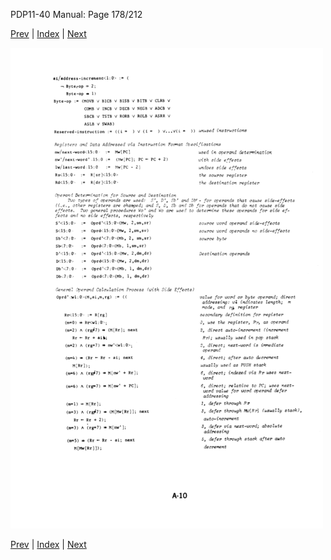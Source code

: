 PDP11-40 Manual: Page 178/212

[Prev](pdp11-40-000177.html) | [Index](index.html) | [Next](pdp11-40-000179.html)

![](pdp11-40-000178.gif)

[Prev](pdp11-40-000177.html) | [Index](index.html) | [Next](pdp11-40-000179.html)

